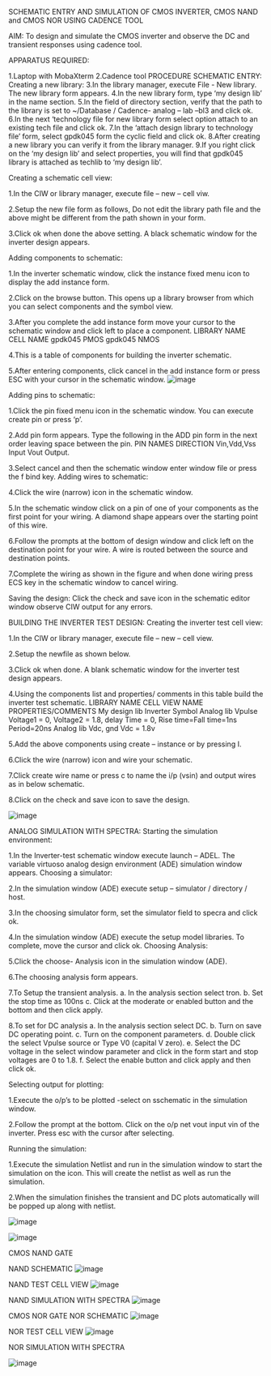 SCHEMATIC ENTRY AND SIMULATION OF CMOS INVERTER, CMOS NAND and CMOS NOR USING CADENCE TOOL

AIM: To design and simulate the CMOS inverter and observe the DC and transient responses using cadence tool.

APPARATUS REQUIRED:

1.Laptop with MobaXterm
2.Cadence tool PROCEDURE SCHEMATIC ENTRY: Creating a new library:
3.In the library manager, execute File - New library. The new library form appears.
4.In the new library form, type ‘my design lib’ in the name section.
5.In the field of directory section, verify that the path to the library is set to ~/Database / Cadence- analog – lab –bl3 and click ok.
6.In the next ‘technology file for new library form select option attach to an existing tech file and click ok.
7.In the ‘attach design library to technology file’ form, select gpdk045 form the cyclic field and click ok.
8.After creating a new library you can verify it from the library manager.
9.If you right click on the ‘my design lib’ and select properties, you will find that gpdk045 library is attached as techlib to ‘my design lib’.

Creating a schematic cell view:

1.In the CIW or library manager, execute file – new – cell viw.

2.Setup the new file form as follows, Do not edit the library path file and the above might be different from the path shown in your form.

3.Click ok when done the above setting. A black schematic window for the inverter design appears.

Adding components to schematic:

1.In the inverter schematic window, click the instance fixed menu icon to display the add instance form.

2.Click on the browse button. This opens up a library browser from which you can select components and the symbol view.

3.After you complete the add instance form move your cursor to the schematic window and click left to place a component. LIBRARY NAME CELL NAME gpdk045 PMOS gpdk045 NMOS

4.This is a table of components for building the inverter schematic.

5.After entering components, click cancel in the add instance form or press ESC with your cursor in the schematic window.
![image](https://github.com/Hariharan177/VLSI-LAB-EXP-6/assets/164841000/ff31b72b-d396-4235-b96b-aec6b854e3e1)

Adding pins to schematic:

1.Click the pin fixed menu icon in the schematic window. You can execute create pin or press ‘p’.

2.Add pin form appears. Type the following in the ADD pin form in the next order leaving space between the pin. PIN NAMES DIRECTION Vin,Vdd,Vss Input Vout Output.

3.Select cancel and then the schematic window enter window file or press the f bind key. Adding wires to schematic:

4.Click the wire (narrow) icon in the schematic window.

5.In the schematic window click on a pin of one of your components as the first point for your wiring. A diamond shape appears over the starting point of this wire.

6.Follow the prompts at the bottom of design window and click left on the destination point for your wire. A wire is routed between the source and destination points.

7.Complete the wiring as shown in the figure and when done wiring press ECS key in the schematic window to cancel wiring.

Saving the design: Click the check and save icon in the schematic editor window observe CIW output for any errors.

BUILDING THE INVERTER TEST DESIGN: Creating the inverter test cell view:

1.In the CIW or library manager, execute file – new – cell view.

2.Setup the newfile as shown below.

3.Click ok when done. A blank schematic window for the inverter test design appears.

4.Using the components list and properties/ comments in this table build the inverter test schematic. LIBRARY NAME CELL VIEW NAME PROPERTIES/COMMENTS My design lib Inverter Symbol Analog lib Vpulse Voltage1 = 0, Voltage2 = 1.8, delay Time = 0, Rise time=Fall time=1ns Period=20ns Analog lib Vdc, gnd Vdc = 1.8v

5.Add the above components using create – instance or by pressing I.

6.Click the wire (narrow) icon and wire your schematic.

7.Click create wire name or press c to name the i/p (vsin) and output wires as in below schematic.

8.Click on the check and save icon to save the design.

![image](https://github.com/Hariharan177/VLSI-LAB-EXP-6/assets/164841000/1fb71800-6681-4a54-9d9f-8a1201d75bb8)

ANALOG SIMULATION WITH SPECTRA: Starting the simulation environment:

1.In the Inverter-test schematic window execute launch – ADEL. The variable virtuoso analog design environment (ADE) simulation window appears. Choosing a simulator:

2.In the simulation window (ADE) execute setup – simulator / directory / host.

3.In the choosing simulator form, set the simulator field to specra and click ok.

4.In the simulation window (ADE) execute the setup model libraries. To complete, move the cursor and click ok. Choosing Analysis:

5.Click the choose- Analysis icon in the simulation window (ADE).

6.The choosing analysis form appears.

7.To Setup the transient analysis. a. In the analysis section select tron. b. Set the stop time as 100ns c. Click at the moderate or enabled button and the bottom and then click apply.

8.To set for DC analysis a. In the analysis section select DC. b. Turn on save DC operating point. c. Turn on the component parameters. d. Double click the select Vpulse source or Type V0 (capital V zero). e. Select the DC voltage in the select window parameter and click in the form start and stop voltages are 0 to 1.8. f. Select the enable button and click apply and then click ok.

Selecting output for plotting:

1.Execute the o/p’s to be plotted -select on sschematic in the simulation window.

2.Follow the prompt at the bottom. Click on the o/p net vout input vin of the inverter. Press esc with the cursor after selecting.

Running the simulation:

1.Execute the simulation Netlist and run in the simulation window to start the simulation on the icon. This will create the netlist as well as run the simulation.

2.When the simulation finishes the transient and DC plots automatically will be popped up along with netlist.

![image](https://github.com/Hariharan177/VLSI-LAB-EXP-6/assets/164841000/a479d756-4509-4b56-924d-7a77cff73a4a)

![image](https://github.com/Hariharan177/VLSI-LAB-EXP-6/assets/164841000/1d78889c-c78a-45bd-a957-f45bd5c23390)

CMOS NAND GATE

NAND SCHEMATIC
![image](https://github.com/Hariharan177/VLSI-LAB-EXP-6/assets/164841000/951b9981-976a-485a-895c-a851e1564f6e)

NAND TEST CELL VIEW
![image](https://github.com/Hariharan177/VLSI-LAB-EXP-6/assets/164841000/8fe0b4ec-1448-41fb-bc52-3402887f9cca)

NAND SIMULATION WITH SPECTRA
![image](https://github.com/Hariharan177/VLSI-LAB-EXP-6/assets/164841000/50c47f83-1d69-4d6b-9b27-8108a0b33833)

CMOS NOR GATE NOR SCHEMATIC
![image](https://github.com/Hariharan177/VLSI-LAB-EXP-6/assets/164841000/a21c9ef5-f190-4318-94b1-f6c49765a4c8)

NOR TEST CELL VIEW
![image](https://github.com/Hariharan177/VLSI-LAB-EXP-6/assets/164841000/4ef2025e-23b3-4773-b850-5b32432d5928)


NOR SIMULATION WITH SPECTRA

![image](https://github.com/Hariharan177/VLSI-LAB-EXP-6/assets/164841000/12de181e-c5f6-4892-a37e-f990776810f7)

